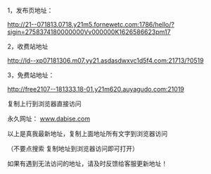 1，发布页地址：

http://21--071813.0718.y21m5.fornewetc.com:1786/hello/?sigin=2758374180000000Vv000000K1626586623pm17

2，收费站地址


http://ld--xp07181306.m07.yy21.asdasdwxvc1d5f4.com:21713/?0519


3，免费站地址：


http://free2107--181333.18-01.y21m620.auyagudo.com:21019


复制上行到浏览器直接访问


永久网址：  www.dabise.com


以上是真我最新地址，复制上面地址所有文字到浏览器访问

（不要点搜索 复制地址到浏览器访问即可打开）



如果有遇到无法访问的地址，请及时反馈给客服更新地址！
